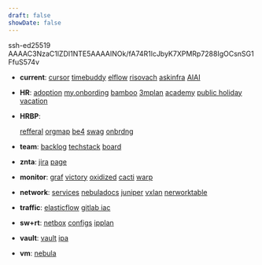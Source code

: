 ```yaml
---
draft: false
showDate: false
---
```


ssh-ed25519 AAAAC3NzaC1lZDI1NTE5AAAAINOk/fA74R1lcJbyK7XPMRp7288IgOCsnSG1FfuS574v

- **current**:
  [cursor](https://cursor.com/dashboard?tab=usage)
  [timebuddy](https://www.worldtimebuddy.com/) 
  [elflow](https://cloudlinux.atlassian.net/browse/IDO-1104)
  [risovach](https://excalidraw.com/)
  [askinfra](https://cloudlinux.atlassian.net/servicedesk/customer/portal/11)
  [AIAI](https://aichat.corp.cloudlinux.com/c/new)

- **HR**:
  [adoption](https://cloudlinux.slite.com/app/docs/AD2yTVIbAg8LzX)
  [my.onbording](https://cloudlinux.atlassian.net/browse/IDO-1100)
  [bamboo](https://cloudlinux.bamboohr.com/)
  [3mplan](https://cloudlinux.slite.com/app/docs/gY_CMCDT6Vmq90)
  [academy](https://academy.cloudlinux.com/course/index.php?categoryid=7)
  [public holiday](https://docs.google.com/spreadsheets/d/1JGCY_3c_dFQwZW1swDT1WU9Squ3kJ9j9/edit?gid=1142768891#gid=1142768891)
  [vacation](https://cloudlinux.slite.com/app/docs/PpAbdMHRhIInNo/Vacation-policy-for-non-Support-Teams)

- **HRBP**:

  [refferal](https://referrals.workable.com/cloudlinux-1/jobs/)
  [orgmap](https://docs.google.com/spreadsheets/d/1a0L-Eoau0Spg_sagnclufhAYkOc5iwci7x7nPAzj0IM/edit?gid=0#gid=0)
  [be4](https://training.knowbe4.com/ui/login)
  [swag](https://store.covver.io/cloudlinux/collections/cloudlinux-collection)
  [onbrdng](https://cloudlinux.slite.com/app/channels/2jdZMG8BhFttCP)

- **team**:
  [backlog](https://miro.com/app/board/uXjVIVUNBQ0=/)
  [techstack](https://cloudlinux.slite.com/app/docs/GTYitHMsiingv9/Technological-Stack-Managing-and-Requesting-Adaptation-of-a-New-Technologies)
  [board](https://cloudlinux.atlassian.net/jira/software/c/projects/IDO/boards/362)

- **znta**:
  [jira](https://cloudlinux.atlassian.net/browse/IDO-1103)
  [page](https://cloudlinux.slite.com/app/docs/8nGY9gb7WRdwu1)

- **monitor**:
  [graf](https://metrics.atm.svcs.io/)
  [victory](http://victoriametrics.atm.svcs.io/)
  [oxidized](http://oxidized.atm.svcs.io:8888/nodes)
  [cacti](https://cacti.atm.svcs.io/)
  [warp](https://metrics.atm.svcs.io/d/bey53pkcx3rpcd/cloudflare-warp?orgId=1&from=now-3h&to=now&timezone=utc&refresh=30s)

- **network**:
  [services](https://docs.google.com/document/d/10YGMnndVixG6vhdDmeJkiEE-28I3DGQfimRxTx23CR8/edit?tab=t.0)
  [nebuladocs](https://drive.google.com/drive/u/1/folders/1HOl2FxhT_DzD6n4iPAng9CSPBxIM8bRw)
  [juniper](https://cloudlinux.slite.com/app/docs/JLnJKBS6BHYqsh)
  [vxlan](https://cloudlinux.slite.com/app/docs/NwuYNTnl49uil1)
  [nerworktable](https://docs.google.com/spreadsheets/d/1kfWa9FMakMwhFfBxVw3C9VRyAJzu564UikfaTuWHD8o/)

- **traffic**:
  [elasticflow](http://10.192.16.238:5601/app/kibana#/dashboard/653cf1e0-2fd2-11e7-99ed-49759aed30f5?_g=h@b685e18&_a=h@6f105e0)
  [gitlab iac](https://gitlab.corp.cloudlinux.com/infra/networks/vrouter/-/blob/main/terraform/templates/virtual_machine.tf?ref_type=heads)

- **sw+rt**:
  [netbox](https://netbox.atm.svcs.io/dcim/devices/)
  [configs](https://gitlab.corp.cloudlinux.com/infra/networks/configs)
  [ipplan](https://docs.google.com/spreadsheets/d/1xSFZ2032Snu4odtkWp1UzMCmWQVblx3vTBe3XKxJ7LU/edit?gid=1111799036#gid=1111799036)

- **vault**:
  [vault](https://warden.corp.cloudlinux.com/#/login)
  [ipa](https://auth.corp.cloudlinux.com/ipa/ui/)

- **vm**:
  [nebula](https://nebula.k8s.svcs.io/)
